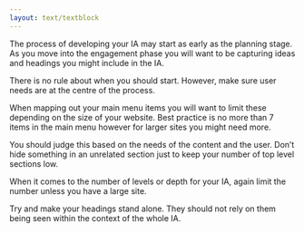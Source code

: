 ```yaml
---
layout: text/textblock
---
```


The process of developing your IA may start as early as the planning stage.  As you move into the engagement phase you will want to be capturing ideas and headings you might include in the IA.

There is no rule about when you should start.  However, make sure user needs are at the centre of the process.

When mapping out your main menu items you will want to limit these depending on the size of your website.  Best practice is no more than 7 items in the main menu however for larger sites you might need more.

You should judge this based on the needs of the content and the user. Don’t hide something in an unrelated section just to keep your number of top level sections low.

When it comes to the number of levels or depth for your IA, again limit the number unless you have a large site.

Try and make your headings stand alone.  They should not rely on them being seen within the context of the whole IA.